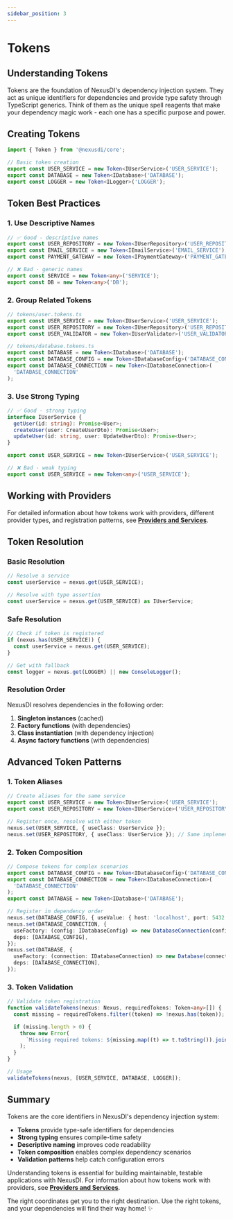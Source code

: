 ```yaml
---
sidebar_position: 3
---
```


# Tokens

## Understanding Tokens

Tokens are the foundation of NexusDI's dependency injection system. They act as unique identifiers for dependencies and provide type safety through TypeScript generics. Think of them as the unique spell reagents that make your dependency magic work - each one has a specific purpose and power.

## Creating Tokens

```typescript
import { Token } from '@nexusdi/core';

// Basic token creation
export const USER_SERVICE = new Token<IUserService>('USER_SERVICE');
export const DATABASE = new Token<IDatabase>('DATABASE');
export const LOGGER = new Token<ILogger>('LOGGER');
```

## Token Best Practices

### 1. Use Descriptive Names

```typescript
// ✅ Good - descriptive names
export const USER_REPOSITORY = new Token<IUserRepository>('USER_REPOSITORY');
export const EMAIL_SERVICE = new Token<IEmailService>('EMAIL_SERVICE');
export const PAYMENT_GATEWAY = new Token<IPaymentGateway>('PAYMENT_GATEWAY');

// ❌ Bad - generic names
export const SERVICE = new Token<any>('SERVICE');
export const DB = new Token<any>('DB');
```

### 2. Group Related Tokens

```typescript
// tokens/user.tokens.ts
export const USER_SERVICE = new Token<IUserService>('USER_SERVICE');
export const USER_REPOSITORY = new Token<IUserRepository>('USER_REPOSITORY');
export const USER_VALIDATOR = new Token<IUserValidator>('USER_VALIDATOR');

// tokens/database.tokens.ts
export const DATABASE = new Token<IDatabase>('DATABASE');
export const DATABASE_CONFIG = new Token<IDatabaseConfig>('DATABASE_CONFIG');
export const DATABASE_CONNECTION = new Token<IDatabaseConnection>(
  'DATABASE_CONNECTION'
);
```

### 3. Use Strong Typing

```typescript
// ✅ Good - strong typing
interface IUserService {
  getUser(id: string): Promise<User>;
  createUser(user: CreateUserDto): Promise<User>;
  updateUser(id: string, user: UpdateUserDto): Promise<User>;
}

export const USER_SERVICE = new Token<IUserService>('USER_SERVICE');

// ❌ Bad - weak typing
export const USER_SERVICE = new Token<any>('USER_SERVICE');
```

## Working with Providers

For detailed information about how tokens work with providers, different provider types, and registration patterns, see **[Providers and Services](./providers-and-services.md)**.

## Token Resolution

### Basic Resolution

```typescript
// Resolve a service
const userService = nexus.get(USER_SERVICE);

// Resolve with type assertion
const userService = nexus.get(USER_SERVICE) as IUserService;
```

### Safe Resolution

```typescript
// Check if token is registered
if (nexus.has(USER_SERVICE)) {
  const userService = nexus.get(USER_SERVICE);
}

// Get with fallback
const logger = nexus.get(LOGGER) || new ConsoleLogger();
```

### Resolution Order

NexusDI resolves dependencies in the following order:

1. **Singleton instances** (cached)
2. **Factory functions** (with dependencies)
3. **Class instantiation** (with dependency injection)
4. **Async factory functions** (with dependencies)

## Advanced Token Patterns

### 1. Token Aliases

```typescript
// Create aliases for the same service
export const USER_SERVICE = new Token<IUserService>('USER_SERVICE');
export const USER_REPOSITORY = new Token<IUserService>('USER_REPOSITORY'); // Alias

// Register once, resolve with either token
nexus.set(USER_SERVICE, { useClass: UserService });
nexus.set(USER_REPOSITORY, { useClass: UserService }); // Same implementation
```

### 2. Token Composition

```typescript
// Compose tokens for complex scenarios
export const DATABASE_CONFIG = new Token<IDatabaseConfig>('DATABASE_CONFIG');
export const DATABASE_CONNECTION = new Token<IDatabaseConnection>(
  'DATABASE_CONNECTION'
);
export const DATABASE = new Token<IDatabase>('DATABASE');

// Register in dependency order
nexus.set(DATABASE_CONFIG, { useValue: { host: 'localhost', port: 5432 } });
nexus.set(DATABASE_CONNECTION, {
  useFactory: (config: IDatabaseConfig) => new DatabaseConnection(config),
  deps: [DATABASE_CONFIG],
});
nexus.set(DATABASE, {
  useFactory: (connection: IDatabaseConnection) => new Database(connection),
  deps: [DATABASE_CONNECTION],
});
```

### 3. Token Validation

```typescript
// Validate token registration
function validateTokens(nexus: Nexus, requiredTokens: Token<any>[]) {
  const missing = requiredTokens.filter((token) => !nexus.has(token));

  if (missing.length > 0) {
    throw new Error(
      `Missing required tokens: ${missing.map((t) => t.toString()).join(', ')}`
    );
  }
}

// Usage
validateTokens(nexus, [USER_SERVICE, DATABASE, LOGGER]);
```

## Summary

Tokens are the core identifiers in NexusDI's dependency injection system:

- **Tokens** provide type-safe identifiers for dependencies
- **Strong typing** ensures compile-time safety
- **Descriptive naming** improves code readability
- **Token composition** enables complex dependency scenarios
- **Validation patterns** help catch configuration errors

Understanding tokens is essential for building maintainable, testable applications with NexusDI. For information about how tokens work with providers, see **[Providers and Services](./providers-and-services.md)**.

The right coordinates get you to the right destination. Use the right tokens, and your dependencies will find their way home! ✨
